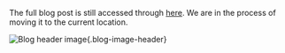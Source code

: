 The full blog post is still accessed through [here](https://www.1onepsilon.com/single-post/2018/03/16/March-2018-Editors-Picks/). We are in the process of moving it to the current location.

![Blog header image](https://es-app.com/assets/d2VBA2.jpg){.blog-image-header}